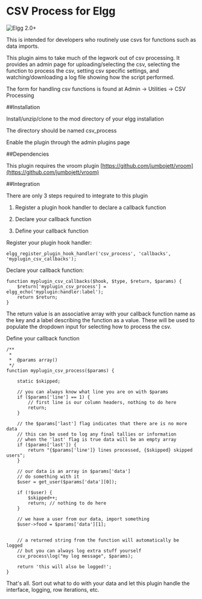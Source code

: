 CSV Process for Elgg
====================

![Elgg 2.0+](https://img.shields.io/badge/Elgg-<%3D2.0.x-orange.svg?style=flat-square)

This is intended for developers who routinely use csvs for functions such as data
imports.

This plugin aims to take much of the legwork out of csv processing.
It provides an admin page for uploading/selecting the csv, selecting the function
to process the csv, setting csv specific settings, and watching/downloading a log
file showing how the script performed.

The form for handling csv functions is found at Admin -> Utilities -> CSV Processing

##Installation

Install/unzip/clone to the mod directory of your elgg installation

The directory should be named csv_process

Enable the plugin through the admin plugins page

##Dependencies

This plugin requires the vroom plugin
[https://github.com/jumbojett/vroom](https://github.com/jumbojett/vroom)


##Integration

There are only 3 steps required to integrate to this plugin

1. Register a plugin hook handler to declare a callback function

2. Declare your callback function

3. Define your callback function


Register your plugin hook handler:
```
elgg_register_plugin_hook_handler('csv_process', 'callbacks', 'myplugin_csv_callbacks');
```

Declare your callback function:
```
function myplugin_csv_callbacks($hook, $type, $return, $params) {	
    $return['myplugin_csv_process'] = elgg_echo('myplugin:handler:label');
    return $return;
}
```
The return value is an associative array with your callback function name as the key
and a label describing the function as a value.  These will be used to populate
the dropdown input for selecting how to process the csv.


Define your callback function
```
/**
 *
 *  @params array()
 */
function myplugin_csv_process($params) {

    static $skipped;

    // you can always know what line you are on with $params
    if ($params['line'] == 1) {
        // first line is our column headers, nothing to do here
        return;
    }

    // the $params['last'] flag indicates that there are is no more data
    // this can be used to log any final tallies or information
    // when the 'last' flag is true data will be an empty array
    if ($params['last']) {
        return "{$params['line']} lines processed, {$skipped} skipped users";
    }

    // our data is an array in $params['data']
    // do something with it
    $user = get_user($params['data'][0]);
    
    if (!$user) {
        $skipped++;
        return; // nothing to do here
    }

    // we have a user from our data, import something
    $user->food = $params['data'][1];


    // a returned string from the function will automatically be logged
    // but you can always log extra stuff yourself
    csv_process\log("my log message", $params);

    return 'this will also be logged!';
}
```


That's all.  Sort out what to do with your data and let this plugin handle the
interface, logging, row iterations, etc.